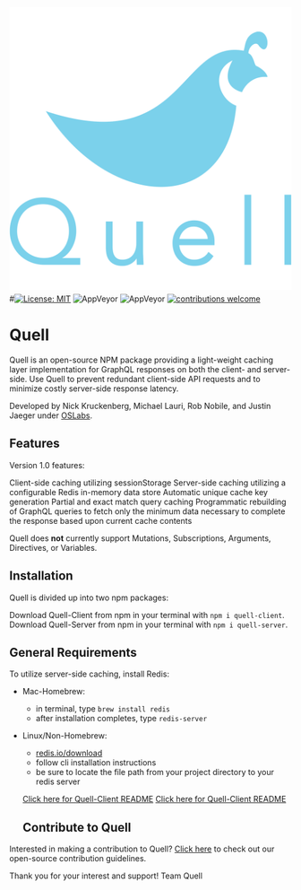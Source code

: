 <p align="center"><img src="./test-site/client/src/images/quell_logos/QUELL-nested-LG@0.75x.png" width='800' style="margin-top: 10px; margin-bottom: -10px;"></p>

#[![License: MIT](https://img.shields.io/badge/License-MIT-yellow.svg)](https://github.com/oslabs-beta/Quell/blob/master/LICENSE)
![AppVeyor](https://img.shields.io/badge/build-passing-brightgreen.svg)
![AppVeyor](https://img.shields.io/badge/version-1.0.0-blue.svg)
[![contributions welcome](https://img.shields.io/badge/contributions-welcome-brightgreen.svg?style=flat)](https://github.com/oslabs-beta/Quell/issues)

# Quell

Quell is an open-source NPM package providing a light-weight caching layer implementation for GraphQL responses on both the client- and server-side. Use Quell to prevent redundant client-side API requests and to minimize costly server-side response latency.

Developed by Nick Kruckenberg, Michael Lauri, Rob Nobile, and Justin Jaeger under [OSLabs](https://opensourcelabs.io/).

## Features

Version 1.0 features:

Client-side caching utilizing sessionStorage
Server-side caching utilizing a configurable Redis in-memory data store
Automatic unique cache key generation
Partial and exact match query caching
Programmatic rebuilding of GraphQL queries to fetch only the minimum data necessary to complete the response based upon current cache contents

Quell does **not** currently support Mutations, Subscriptions, Arguments, Directives, or Variables.

## Installation

Quell is divided up into two npm packages:

Download Quell-Client from npm in your terminal with `npm i quell-client`.
Download Quell-Server from npm in your terminal with `npm i quell-server`.

## General Requirements

To utilize server-side caching, install Redis:

- Mac-Homebrew:

  - in terminal, type `brew install redis`
  - after installation completes, type `redis-server`

- Linux/Non-Homebrew:

  - [redis.io/download](https://redis.io/download)
  - follow cli installation instructions
  - be sure to locate the file path from your project directory to your redis server

  [Click here for Quell-Client README](./quell-client/README.md)
  [Click here for Quell-Client README](./quell-server/README.md)

  ## Contribute to Quell

Interested in making a contribution to Quell? [Click here](./CONTRIBUTING.md) to check out our open-source contribution guidelines.

Thank you for your interest and support!
Team Quell
